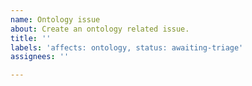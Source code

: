 ```yaml
---
name: Ontology issue
about: Create an ontology related issue.
title: ''
labels: 'affects: ontology, status: awaiting-triage'
assignees: ''

---
```



